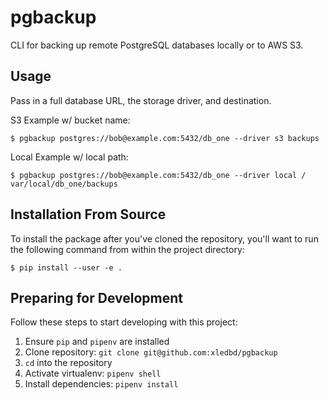 pgbackup
========

CLI for backing up remote PostgreSQL databases locally or to AWS S3.

## Usage

Pass in a full database URL, the storage driver, and destination.

S3 Example w/ bucket name:
```
$ pgbackup postgres://bob@example.com:5432/db_one --driver s3 backups
```

Local Example w/ local path:

```
$ pgbackup postgres://bob@example.com:5432/db_one --driver local /
var/local/db_one/backups
```

## Installation From Source

To install the package after you've cloned the repository, you'll
want to run the following command from within the project directory:
```
$ pip install --user -e .
```

## Preparing for Development

Follow these steps to start developing with this project:

1. Ensure `pip` and `pipenv` are installed
2. Clone repository: `git clone git@github.com:xledbd/pgbackup`
3. `cd` into the repository
4. Activate virtualenv: `pipenv shell`
5. Install dependencies: `pipenv install`
